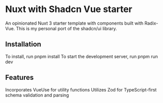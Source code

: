 # Nuxt with Shadcn Vue starter
An opinionated Nuxt 3 starter template with components built with Radix-Vue. This is my personal port of the shadcn/ui library.

## Installation
To install, run pnpm install
To start the development server, run pnpm run dev

## Features
Incorporates VueUse for utility functions
Utilizes Zod for TypeScript-first schema validation and parsing
